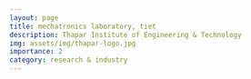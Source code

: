 ```yaml
---
layout: page
title: mechatronics laboratory, tiet
description: Thapar Institute of Engineering & Technology
img: assets/img/thapar-logo.jpg
importance: 2
category: research & industry
---
```

